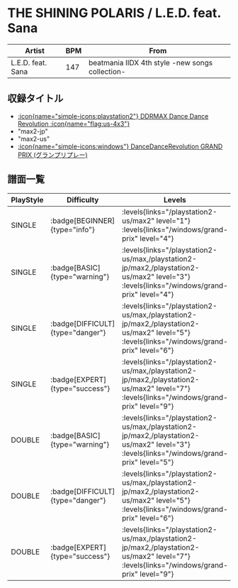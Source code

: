 # THE SHINING POLARIS / L.E.D. feat. Sana

|Artist|BPM|From|
|------|---|----|
|L.E.D. feat. Sana|147|beatmania IIDX 4th style -new songs collection-|

## 収録タイトル

- [:icon{name="simple-icons:playstation2"} DDRMAX Dance Dance Revolution :icon{name="flag:us-4x3"}](/playstation2-us/max)
- "max2-jp"
- "max2-us"
- [:icon{name="simple-icons:windows"} DanceDanceRevolution GRAND PRIX (グランプリプレー)](/windows/grand-prix)

## 譜面一覧

|PlayStyle|Difficulty|Levels|Notes|Movie|
|---------|----------|------|-----|-----|
|SINGLE| :badge[BEGINNER]{type="info"}| :levels{links="/playstation2-us/max2" level="1"} :levels{links="/windows/grand-prix" level="4"}|102/0||
|SINGLE| :badge[BASIC]{type="warning"}| :levels{links="/playstation2-us/max,/playstation2-jp/max2,/playstation2-us/max2" level="3"} :levels{links="/windows/grand-prix" level="4"}|107/0||
|SINGLE| :badge[DIFFICULT]{type="danger"}| :levels{links="/playstation2-us/max,/playstation2-jp/max2,/playstation2-us/max2" level="5"} :levels{links="/windows/grand-prix" level="6"}|172/42||
|SINGLE| :badge[EXPERT]{type="success"}| :levels{links="/playstation2-us/max,/playstation2-jp/max2,/playstation2-us/max2" level="7"} :levels{links="/windows/grand-prix" level="9"}|234/75||
|DOUBLE| :badge[BASIC]{type="warning"}| :levels{links="/playstation2-us/max,/playstation2-jp/max2,/playstation2-us/max2" level="3"} :levels{links="/windows/grand-prix" level="5"}|158/5||
|DOUBLE| :badge[DIFFICULT]{type="danger"}| :levels{links="/playstation2-us/max,/playstation2-jp/max2,/playstation2-us/max2" level="5"} :levels{links="/windows/grand-prix" level="6"}|201/19||
|DOUBLE| :badge[EXPERT]{type="success"}| :levels{links="/playstation2-us/max,/playstation2-jp/max2,/playstation2-us/max2" level="7"} :levels{links="/windows/grand-prix" level="9"}|240/28||
